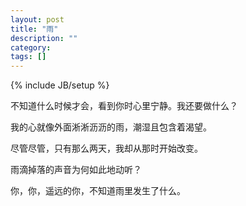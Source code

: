 ```yaml
---
layout: post
title: "雨"
description: ""
category: 
tags: []
---
```

{% include JB/setup %}

不知道什么时候才会，看到你时心里宁静。我还要做什么？

我的心就像外面淅淅沥沥的雨，潮湿且包含着渴望。

尽管尽管，只有那么两天，我却从那时开始改变。

雨滴掉落的声音为何如此地动听？

你，你，遥远的你，不知道雨里发生了什么。
